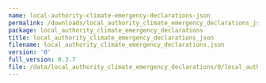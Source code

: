 ```yaml
---
name: local-authority-climate-emergency-declarations-json
permalink: /downloads/local_authority_climate_emergency_declarations_json/0
package: local_authority_climate_emergency_declarations
title: local_authority_climate_emergency_declarations_json
filename: local_authority_climate_emergency_declarations.json
version: '0'
full_version: 0.3.7
file: /data/local_authority_climate_emergency_declarations/0/local_authority_climate_emergency_declarations.json
---
```

